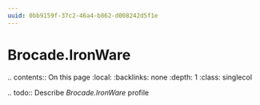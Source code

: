 ```yaml
---
uuid: 0bb9159f-37c2-46a4-b862-d008242d5f1e
---
```



# Brocade.IronWare

.. contents:: On this page
    :local:
    :backlinks: none
    :depth: 1
    :class: singlecol

.. todo::
    Describe *Brocade.IronWare* profile

